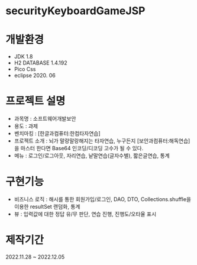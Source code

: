 # securityKeyboardGameJSP
# 개발환경
* JDK 1.8
* H2 DATABASE 1.4.192
* Pico Css
* eclipse 2020. 06

# 프로젝트 설명
* 과목명 : 소프트웨어개발보안
* 용도 : 과제
* 벤치마킹 : [한글과컴퓨터:한컴타자연습]
* 프로젝트 소개 : 뇌가 말랑말랑해지는 타자연습, 누구든지 [보안과컴퓨터:해독연습]을 마스터 한다면 Base64 인코딩/디코딩 고수가 될 수 있다.
* 메뉴 : 로그인/로그아웃, 자리연습, 낱말연습(글자수별), 짧은글연습, 통계

# 구현기능
* 비즈니스 로직 : 해시를 통한 회원가입/로그인, DAO, DTO, Collections.shuffle을 이용한 resultSet 랜덤화, 통계 
* 뷰 : 입력값에 대한 정답 유/무 판단, 연습 진행, 진행도/오타율 표시 


# 제작기간
2022.11.28 ~ 2022.12.05
